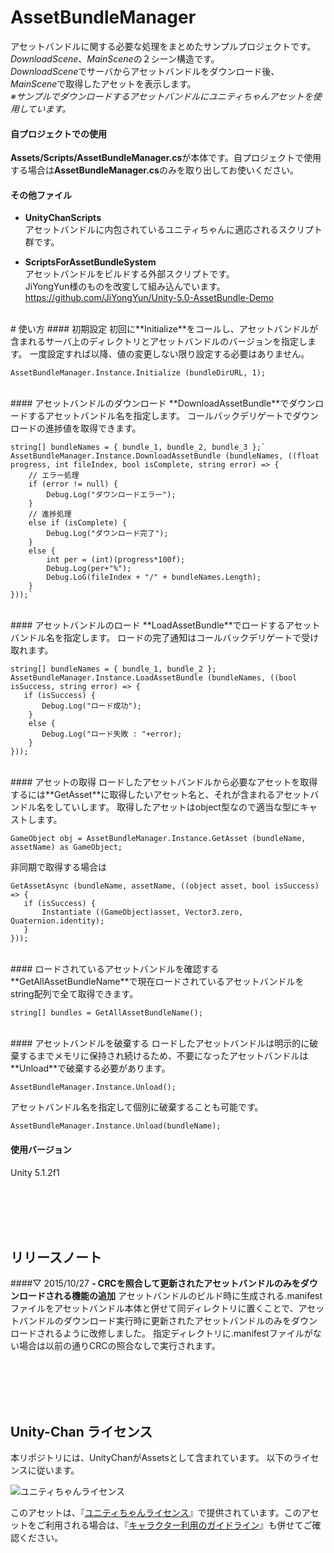 # AssetBundleManager
アセットバンドルに関する必要な処理をまとめたサンプルプロジェクトです。  
*DownloadScene*、*MainScene*の２シーン構造です。  
*DownloadScene*でサーバからアセットバンドルをダウンロード後、*MainScene*で取得したアセットを表示します。  
*※サンプルでダウンロードするアセットバンドルにユニティちゃんアセットを使用しています。*

#### 自プロジェクトでの使用
**Assets/Scripts/AssetBundleManager.cs**が本体です。自プロジェクトで使用する場合は**AssetBundleManager.cs**のみを取り出してお使いください。  

#### その他ファイル
* **UnityChanScripts**  
アセットバンドルに内包されているユニティちゃんに適応されるスクリプト群です。

* **ScriptsForAssetBundleSystem**  
アセットバンドルをビルドする外部スクリプトです。  
JiYongYun様のものを改変して組み込んでいます。 <https://github.com/JiYongYun/Unity-5.0-AssetBundle-Demo>

<br>
# 使い方
#### 初期設定
初回に**Initialize**をコールし、アセットバンドルが含まれるサーバ上のディレクトリとアセットバンドルのバージョンを指定します。  
一度設定すれば以降、値の変更しない限り設定する必要はありません。

`AssetBundleManager.Instance.Initialize (bundleDirURL, 1);`

<br>
#### アセットバンドルのダウンロード
**DownloadAssetBundle**でダウンロードするアセットバンドル名を指定します。  
コールバックデリゲートでダウンロードの進捗値を取得できます。

    string[] bundleNames = { bundle_1, bundle_2, bundle_3 };`
    AssetBundleManager.Instance.DownloadAssetBundle (bundleNames, ((float progress, int fileIndex, bool isComplete, string error) => {
        // エラー処理
        if (error != null) {
            Debug.Log("ダウンロードエラー");
        }
        // 進捗処理
        else if (isComplete) {
            Debug.Log("ダウンロード完了");
        }
        else {
            int per = (int)(progress*100f);
            Debug.Log(per+"%");
            Debug.LoG(fileIndex + "/" + bundleNames.Length);
        }
    }));`

<br>
#### アセットバンドルのロード
**LoadAssetBundle**でロードするアセットバンドル名を指定します。  
ロードの完了通知はコールバックデリゲートで受け取れます。

    string[] bundleNames = { bundle_1, bundle_2 };
    AssetBundleManager.Instance.LoadAssetBundle (bundleNames, ((bool isSuccess, string error) => {
       if (isSuccess) {
           Debug.Log("ロード成功");
        }
        else {
           Debug.Log("ロード失敗 : "+error);
        }
    }));

<br>
#### アセットの取得
ロードしたアセットバンドルから必要なアセットを取得するには**GetAsset**に取得したいアセット名と、それが含まれるアセットバンドル名をしていします。  
取得したアセットはobject型なので適当な型にキャストします。

    GameObject obj = AssetBundleManager.Instance.GetAsset (bundleName, assetName) as GameObject;

非同期で取得する場合は

    GetAssetAsync (bundleName, assetName, ((object asset, bool isSuccess) => {
       if (isSuccess) {
           Instantiate ((GameObject)asset, Vector3.zero, Quaternion.identity);
       }
    }));

<br>
#### ロードされているアセットバンドルを確認する
**GetAllAssetBundleName**で現在ロードされているアセットバンドルをstring配列で全て取得できます。

    string[] bundles = GetAllAssetBundleName();

<br>
#### アセットバンドルを破棄する
ロードしたアセットバンドルは明示的に破棄するまでメモリに保持され続けるため、不要になったアセットバンドルは**Unload**で破棄する必要があります。

    AssetBundleManager.Instance.Unload();

アセットバンドル名を指定して個別に破棄することも可能です。

    AssetBundleManager.Instance.Unload(bundleName);

#### 使用バージョン
Unity 5.1.2f1  

<br><br><br><br>
## リリースノート
####▽ 2015/10/27
**- CRCを照合して更新されたアセットバンドルのみをダウンロードされる機能の追加**
アセットバンドルのビルド時に生成される.manifestファイルをアセットバンドル本体と併せて同ディレクトリに置くことで、アセットバンドルのダウンロード実行時に更新されたアセットバンドルのみをダウンロードされるように改修しました。
指定ディレクトリに.manifestファイルがない場合は以前の通りCRCの照合なしで実行されます。

<br><br><br><br>
## Unity-Chan ライセンス
本リポジトリには、UnityChanがAssetsとして含まれています。 以下のライセンスに従います。

<div><img src="http://unity-chan.com/images/imageLicenseLogo.png" alt="ユニティちゃんライセンス"><p>このアセットは、『<a href="http://unity-chan.com/contents/license_jp/" target="_blank">ユニティちゃんライセンス</a>』で提供されています。このアセットをご利用される場合は、『<a href="http://unity-chan.com/contents/guideline/" target="_blank">キャラクター利用のガイドライン</a>』も併せてご確認ください。</p></div>
